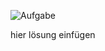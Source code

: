 ![Aufgabe](https://github.com/KingMus/ws-aufgaben/blob/master/Aufgaben_VL4/src-bilder/Aufgabe_Pr%C3%A4dikate_Bild.png)

hier lösung einfügen
